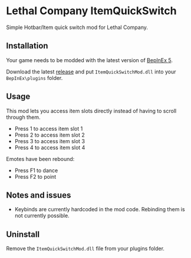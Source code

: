 # Lethal Company ItemQuickSwitch
Simple Hotbar/Item quick switch mod for Lethal Company.

## Installation
Your game needs to be modded with the latest version of [BepInEx 5](https://github.com/BepInEx/BepInEx).

Download the latest [release](https://github.com/vasanex/ItemQuickSwitchMod/releases) and put `ItemQuickSwitchMod.dll` 
into your `BepInEx\plugins` folder.

## Usage
This mod lets you access item slots directly instead of having to scroll through them.

* Press 1 to access item slot 1
* Press 2 to access item slot 2
* Press 3 to access item slot 3
* Press 4 to access item slot 4

Emotes have been rebound:
* Press F1 to dance
* Press F2 to point

## Notes and issues
* Keybinds are currently hardcoded in the mod code. Rebinding them is not currently possible.

## Uninstall
Remove the `ItemQuickSwitchMod.dll` file from your plugins folder.